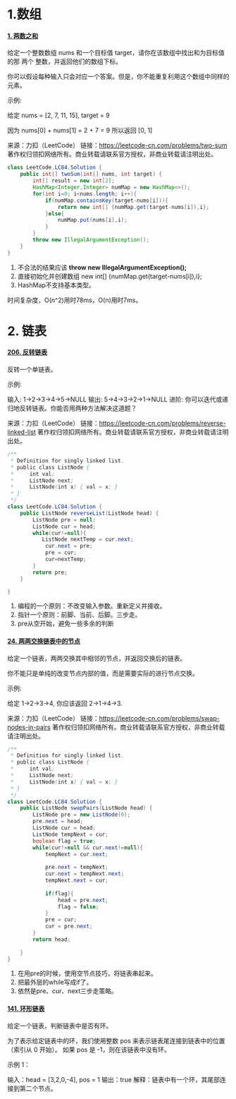 # 1.数组

#### [1. 两数之和](https://leetcode-cn.com/problems/two-sum/)

给定一个整数数组 nums 和一个目标值 target，请你在该数组中找出和为目标值的那 两个 整数，并返回他们的数组下标。

你可以假设每种输入只会对应一个答案。但是，你不能重复利用这个数组中同样的元素。

示例:

给定 nums = [2, 7, 11, 15], target = 9

因为 nums[0] + nums[1] = 2 + 7 = 9
所以返回 [0, 1]

来源：力扣（LeetCode）
链接：https://leetcode-cn.com/problems/two-sum
著作权归领扣网络所有。商业转载请联系官方授权，非商业转载请注明出处。

```java
class LeetCode.LC84.Solution {
    public int[] twoSum(int[] nums, int target) {
        int[] result = new int[2];
        HashMap<Integer,Integer> numMap = new HashMap<>();
        for(int i=0; i<nums.length; i++){
            if(numMap.containsKey(target-nums[i])){
                return new int[] {numMap.get(target-nums[i]),i};
            }else{
                numMap.put(nums[i],i);
            }
        }
        throw new IllegalArgumentException();
    }
}
```

1. 不合法的结果应该 **throw new IllegalArgumentException();**
2. 直接初始化并创建数组 new int[] {numMap.get(target-nums[i]),i};
3. HashMap不支持基本类型。

时间复杂度，O(n^2)用时78ms，O(n)用时7ms。

# 2. 链表

#### [206. 反转链表](https://leetcode-cn.com/problems/reverse-linked-list/)

反转一个单链表。

示例:

输入: 1->2->3->4->5->NULL
输出: 5->4->3->2->1->NULL
进阶:
你可以迭代或递归地反转链表。你能否用两种方法解决这道题？

来源：力扣（LeetCode）
链接：https://leetcode-cn.com/problems/reverse-linked-list
著作权归领扣网络所有。商业转载请联系官方授权，非商业转载请注明出处。

```java
/**
 * Definition for singly-linked list.
 * public class ListNode {
 *     int val;
 *     ListNode next;
 *     ListNode(int x) { val = x; }
 * }
 */
class LeetCode.LC84.Solution {
    public ListNode reverseList(ListNode head) {
        ListNode pre = null;
        ListNode cur = head;
        while(cur!=null){
           ListNode nextTemp = cur.next;
            cur.next = pre;
            pre = cur;
            cur=nextTemp;
        }
        return pre;
    }

}
```



1. 编程的一个原则：不改变输入参数。重新定义并接收。
2. 指针一个原则：前脚、当前、后脚。三步走。
3. pre从空开始，避免一些多余的判断

#### [24. 两两交换链表中的节点](https://leetcode-cn.com/problems/swap-nodes-in-pairs/)

给定一个链表，两两交换其中相邻的节点，并返回交换后的链表。

你不能只是单纯的改变节点内部的值，而是需要实际的进行节点交换。

 

示例:

给定 1->2->3->4, 你应该返回 2->1->4->3.

来源：力扣（LeetCode）
链接：https://leetcode-cn.com/problems/swap-nodes-in-pairs
著作权归领扣网络所有。商业转载请联系官方授权，非商业转载请注明出处。

```java
/**
 * Definition for singly-linked list.
 * public class ListNode {
 *     int val;
 *     ListNode next;
 *     ListNode(int x) { val = x; }
 * }
 */
class LeetCode.LC84.Solution {
    public ListNode swapPairs(ListNode head) {
        ListNode pre = new ListNode(0);
        pre.next = head;
        ListNode cur = head;
        ListNode tempNext = cur;
        boolean flag = true;
        while(cur!=null && cur.next!=null){
            tempNext = cur.next;
            
            pre.next = tempNext;
            cur.next = tempNext.next;
            tempNext.next = cur;
            
            if(flag){
                head = pre.next;
                flag = false;
            }
            pre = cur;
            cur = pre.next;
        }
        return head;
        
    }
}
```



1. 在用pre的时候，使用空节点技巧，将链表串起来。
2. 把最外层的while写成if了。
3. 依然是pre、cur、next三步走策略。

#### [141. 环形链表](https://leetcode-cn.com/problems/linked-list-cycle/)

给定一个链表，判断链表中是否有环。

为了表示给定链表中的环，我们使用整数 pos 来表示链表尾连接到链表中的位置（索引从 0 开始）。 如果 pos 是 -1，则在该链表中没有环。

示例 1：

输入：head = [3,2,0,-4], pos = 1
输出：true
解释：链表中有一个环，其尾部连接到第二个节点。



